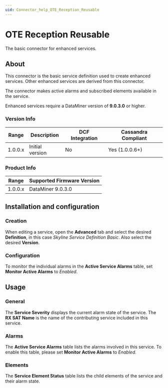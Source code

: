```yaml
---
uid: Connector_help_OTE_Reception_Reusable
---
```


# OTE Reception Reusable

The basic connector for enhanced services.

## About

This connector is the basic service definition used to create enhanced services. Other enhanced services are derived from this connector.

The connector makes active alarms and subscribed elements available in the service.

Enhanced services require a DataMiner version of **9.0.3.0** or higher.

### Version Info

| **Range** | **Description** | **DCF Integration** | **Cassandra Compliant** |
|------------------|-----------------|---------------------|-------------------------|
| 1.0.0.x          | Initial version | No                  | Yes (1.0.0.6+)          |

### Product Info

| Range | Supported Firmware Version |
|------------------|-----------------------------|
| 1.0.0.x          | DataMiner 9.0.3.0           |

## Installation and configuration

### Creation

When editing a service, open the **Advanced** tab and select the desired **Definition**, in this case *Skyline Service Definition Basic*. Also select the desired **Version**.

### Configuration

To monitor the individual alarms in the **Active Service Alarms** table, set **Monitor Active Alarms** to *Enabled*.

## Usage

### General

The **Service Severity** displays the current alarm state of the service. The **RX SAT Name** is the name of the contributing service included in this service.

### Alarms

The **Active Service Alarms** table lists the alarms involved in this service. To enable this table, please set **Monitor Active Alarms** to *Enabled*.

### Elements

The **Service Element Status** table lists the child elements of the service and their alarm state.


